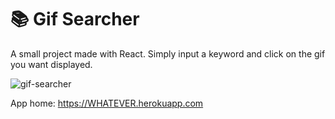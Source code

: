 # 📚 Gif Searcher

A small project made with React. Simply input a keyword and click on the gif you want displayed.

![gif-searcher](https://github.com/RLMP44/workshop/assets/109778611/f43ced02-7777-4cd0-b1ea-8f796d1858ac)

App home: https://WHATEVER.herokuapp.com
   
